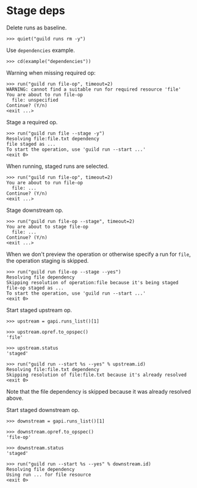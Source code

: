 # Stage deps

Delete runs as baseline.

    >>> quiet("guild runs rm -y")

Use `dependencies` example.

    >>> cd(example("dependencies"))

Warning when missing required op:

    >>> run("guild run file-op", timeout=2)
    WARNING: cannot find a suitable run for required resource 'file'
    You are about to run file-op
      file: unspecified
    Continue? (Y/n)
    <exit ...>

Stage a required op.

    >>> run("guild run file --stage -y")
    Resolving file:file.txt dependency
    file staged as ...
    To start the operation, use 'guild run --start ...'
    <exit 0>

When running, staged runs are selected.

    >>> run("guild run file-op", timeout=2)
    You are about to run file-op
      file: ...
    Continue? (Y/n)
    <exit ...>

Stage downstream op.

    >>> run("guild run file-op --stage", timeout=2)
    You are about to stage file-op
      file: ...
    Continue? (Y/n)
    <exit ...>

When we don't preview the operation or otherwise specify a run for
`file`, the operation staging is skipped.

    >>> run("guild run file-op --stage --yes")
    Resolving file dependency
    Skipping resolution of operation:file because it's being staged
    file-op staged as ...
    To start the operation, use 'guild run --start ...'
    <exit 0>

Start staged upstream op.

    >>> upstream = gapi.runs_list()[1]

    >>> upstream.opref.to_opspec()
    'file'

    >>> upstream.status
    'staged'

    >>> run("guild run --start %s --yes" % upstream.id)
    Resolving file:file.txt dependency
    Skipping resolution of file:file.txt because it's already resolved
    <exit 0>

Note that the file dependency is skipped because it was already
resolved above.

Start staged downstream op.

    >>> downstream = gapi.runs_list()[1]

    >>> downstream.opref.to_opspec()
    'file-op'

    >>> downstream.status
    'staged'

    >>> run("guild run --start %s --yes" % downstream.id)
    Resolving file dependency
    Using run ... for file resource
    <exit 0>
